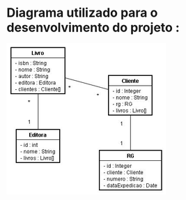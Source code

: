 
# Diagrama utilizado para o desenvolvimento do projeto :



![Diagrama.jpg](assets/Diagrama.jpg)




